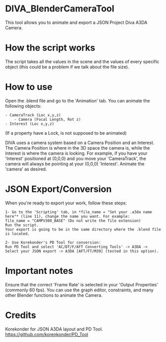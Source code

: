 # DIVA_BlenderCameraTool
This tool allows you to animate and export a JSON Project Diva A3DA Camera.

# How the script works
The script takes all the values in the scene and the values of every specific object (this could be a problem if we talk about the file size).

# How to use
Open the .blend file and go to the 'Animation' tab.
You can animate the following objects:

	- CameraTrack (Loc x,y,z)
		- Camera (Focal Length, Rot z)
	- Interest (Loc x,y,z)

(If a property have a Lock, is not supposed to be animated)
	
DIVA uses a camera system based on a Camera Position and an Interest. The Camera Position is where in the 3D space the camera is, while the Interest is where the camera is looking.
For example, if you have your 'Interest' positioned at (0,0,0) and you move your 'CameraTrack', the camera will always be pointing at your (0,0,0) 'Interest'.
Animate the 'camera' as desired.

# JSON Export/Conversion
When you're ready to export your work, follow these steps:

	1- Go to the 'Scripting' tab, in *file_name = "Set your .a3da name here"* (line 11), change the name you want. For example:
	file_name = "CAMPV300_BASE" (Do not write the file extension)
	Run the script.
	Your export is going to be in the same directory where the .blend file is located.

	2- Use Korekonder's PD Tool for conversion:
	Run PD Tool and select 'AC/DT/F/AFT Converting Tools' -> A3DA -> Select your JSON export -> A3DA [AFT/FT/M39] (tested in this option).

# Important notes
Ensure that the correct 'Frame Rate' is selected in your 'Output Properties' (commonly 60 fps).
You can use the graph editor, constraints, and many other Blender functions to animate the Camera.

# Credits
Korekonder for JSON A3DA layout and PD Tool.
https://github.com/korenkonder/PD_Tool
